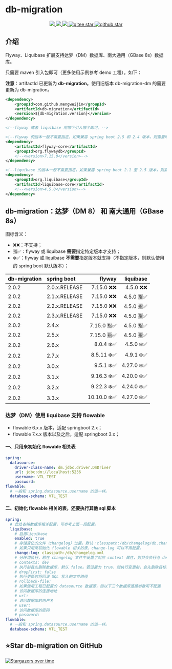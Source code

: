 # db-migration
<p align="center">
    <a target="_blank" href="https://search.maven.org/search?q=g:%22com.github.mengweijin%22%20AND%20a:%22db-migration%22">
        <img src="https://img.shields.io/maven-central/v/com.github.mengweijin/db-migration?label=db-migration&color=blue" />
    </a>
	<a target="_blank" href="https://github.com/mengweijin/db-migration/blob/master/LICENSE">
		<img src="https://img.shields.io/badge/license-Apache2.0-blue.svg" />
	</a>
	<a target="_blank" href="https://www.oracle.com/technetwork/java/javase/downloads/index.html">
		<img src="https://img.shields.io/badge/JDK-8+-green.svg" />
	</a>
	<a target="_blank" href="https://gitee.com/mengweijin/db-migration/stargazers">
		<img src="https://gitee.com/mengweijin/db-migration/badge/star.svg?theme=dark" alt='gitee star'/>
	</a>
	<a target="_blank" href='https://github.com/mengweijin/db-migration'>
		<img src="https://img.shields.io/github/stars/mengweijin/db-migration.svg?style=social" alt="github star"/>
	</a>
</p>

## 介绍
Flyway、Liquibase 扩展支持达梦（DM）数据库、南大通用（GBase 8s）数据库。

只需要 maven 引入包即可（更多使用示例参考 demo 工程）。如下：

**注意**：artifactId 已更新为 **db-migration**。使用旧版本 db-migration-dm 的需要更新为 db-migration。

```xml
<dependency>
    <groupId>com.github.mengweijin</groupId>
    <artifactId>db-migration</artifactId>
    <version>${db-migration.version}</version>
</dependency>

<!--flyway 或者 liquibase 用哪个引入哪个即可。-->

<!--flyway 的版本一般不需要指定，如果兼容 spring boot 2.5 和 2.4 版本，则需要明确指定为 7.15.0 版本。-->
<dependency>
    <artifactId>flyway-core</artifactId>
    <groupId>org.flywaydb</groupId>
    <!--<version>7.15.0</version>-->
</dependency>

<!--liquibase 的版本一般不需要指定，如果兼容 spring boot 2.1 至 2.5 版本，则需要明确指定为 4.5.0 版本。-->
<dependency>
    <groupId>org.liquibase</groupId>
    <artifactId>liquibase-core</artifactId>
    <!--<version>4.5.0</version>-->
</dependency>
```

## db-migration：达梦（DM 8） 和 南大通用（GBase 8s）

图标含义：

* ❌❌：不支持；
* 🈯✅：flyway 或 liquibase **需要**指定特定版本才支持；
* ❄️✅：flyway 或 liquibase **不需要**指定版本就支持（不指定版本，则默认使用的 spring boot 默认版本）；

| db-migration | spring boot   |      flyway |  liquibase |
|:-------------|:--------------|------------:|-----------:|
| 2.0.2        | 2.0.x.RELEASE |   7.15.0 ❌❌ |   4.5.0 ❌❌ |
| 2.0.2        | 2.1.x.RELEASE |   7.15.0 ❌❌ |  4.5.0 🈯✅ |
| 2.0.2        | 2.2.x.RELEASE |   7.15.0 ❌❌ |  4.5.0 🈯✅ |
| 2.0.2        | 2.3.x.RELEASE |   7.15.0 ❌❌ |  4.5.0 🈯✅ |
| 2.0.2        | 2.4.x         |  7.15.0 🈯✅ |  4.5.0 🈯✅ |
| 2.0.2        | 2.5.x         |  7.15.0 🈯✅ |  4.5.0 🈯✅ |
| 2.0.2        | 2.6.x         |   8.0.4 ❄️✅ |  4.5.0 ❄️✅ |
| 2.0.2        | 2.7.x         |  8.5.11 ❄️✅ |  4.9.1 ❄️✅ |
| 2.0.2        | 3.0.x         |   9.5.1 ❄️✅ | 4.27.0 ❄️✅ |
| 2.0.2        | 3.1.x         |  9.16.3 ❄️✅ | 4.20.0 ❄️✅ |
| 2.0.2        | 3.2.x         |  9.22.3 ❄️✅ | 4.24.0 ❄️✅ |
| 2.0.2        | 3.3.x         | 10.10.0 ❄️✅ | 4.27.0 ❄️✅ |

### 达梦（DM）使用 liquibase 支持 flowable

* flowable 6.x.x 版本，适配 springboot 2.x；
* flowable 7.x.x 版本以及之后，适配 springboot 3.x；

#### 一、只用来初始化 flowable 相关表

```yaml
spring:
  datasource:
    driver-class-name: dm.jdbc.driver.DmDriver
    url: jdbc:dm://localhost:5236
    username: VTL_TEST
    password: 
flowable:
  # 一般和 spring.datasource.username 的值一样。
  database-schema: VTL_TEST
```

#### 二、初始化 flowable 相关的表，还要执行其他 sql 脚本

```yaml
spring:
  # 此处省略数据库相关配置，可参考上面一段配置。
  liquibase:
    # 启用liquibase
    enabled: true
    # 存储变化的文件（changelog）位置。默认：classpath:/db/changelog/db.changelog-master.xml
    # 如果只用来初始化 flowable 相关的表，change-log 可以不用配置。
    change-log: classpath:/db/changelog.xml
    # 分环境执行，若在 changelog 文件中设置了对应 context 属性，则只会执行与 dev 对应值的 changeset
    # contexts: dev
    # 执行前首先删除数据库，默认 false。若设置为 true，则执行变更前，会先删除目标数据库，请谨慎
    # dropFirst: false
    # 执行更新时将回滚 SQL 写入的文件路径
    # rollback-file:
    # 如果使用工程已配置的 datasource 数据源，则以下三个数据库连接参数可不配置
    # 访问数据库的连接地址
    # url:
    # 访问数据库的用户名
    # user:
    # 访问数据库的密码
    # password:
flowable:
  # 一般和 spring.datasource.username 的值一样。
  database-schema: VTL_TEST
```


## ⭐Star db-migration on GitHub

[![Stargazers over time](https://starchart.cc/mengweijin/db-migration.svg)](https://starchart.cc/mengweijin/db-migration)
